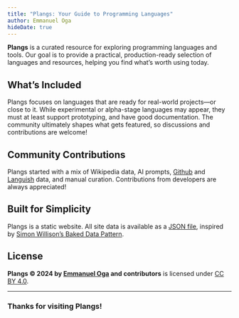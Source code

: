 ```yaml
---
title: "Plangs: Your Guide to Programming Languages"
author: Emmanuel Oga
hideDate: true
---
```

**Plangs** is a curated resource for exploring programming languages and tools. Our goal is to provide a practical, production-ready selection of languages and resources, helping you find what’s worth using today.  

## What’s Included  

Plangs focuses on languages that are ready for real-world projects—or close to it. While experimental or alpha-stage languages may appear, they must at least support prototyping, and have good documentation. The community ultimately shapes what gets featured, so discussions and contributions are welcome!  

## Community Contributions  

Plangs started with a mix of Wikipedia data, AI prompts, [Github](https://github.com/tjpalmer/languish) and [Languish](https://github.com/tjpalmer/languish) data, and manual curation. Contributions from developers are always appreciated!  

## Built for Simplicity  

Plangs is a static website. All site data is available as a [JSON file](/plangs.json), inspired by [Simon Willison’s Baked Data Pattern](https://simonwillison.net/2021/Jul/28/baked-data/).  

## License  

**Plangs © 2024 by [Emmanuel Oga](https://emmanueloga.com) and contributors** is licensed under [CC BY 4.0](https://creativecommons.org/licenses/by/4.0/).  

---

### Thanks for visiting Plangs!  

